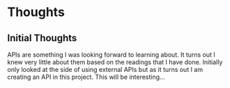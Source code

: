 # Thoughts

## Initial Thoughts

APIs are something I was looking forward to learning about. It turns out I knew very little about
them based on the readings that I have done. Initially only looked at the side of using external APIs
but as it turns out I am creating an API in this project. This will be interesting...
